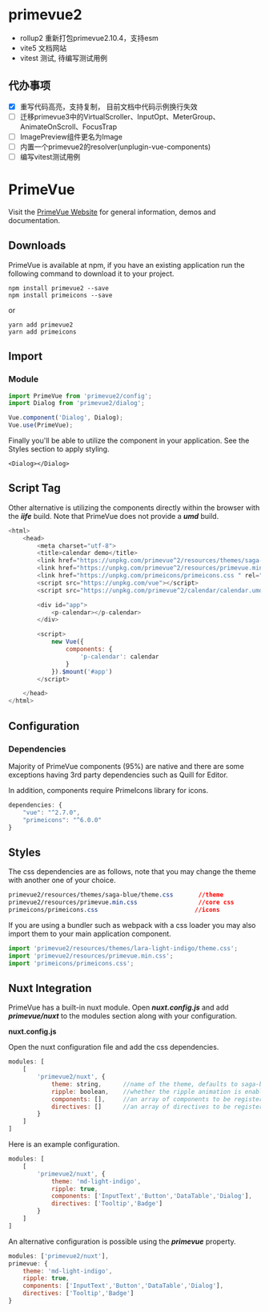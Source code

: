 # primevue2
  - rollup2 重新打包primevue2.10.4，支持esm
  - vite5 文档网站
  - vitest 测试, 待编写测试用例

## 代办事项
  - [x] 重写代码高亮，支持复制， 目前文档中代码示例换行失效
  - [ ] 迁移primevue3中的VirtualScroller、InputOpt、MeterGroup、AnimateOnScroll、FocusTrap
  - [ ] ImagePreview组件更名为Image
  - [ ] 内置一个primevue2的resolver(unplugin-vue-components)
  - [ ] 编写vitest测试用例

# PrimeVue

Visit the [PrimeVue Website](https://www.primefaces.org/primevue-v2/#/) for general information, demos and documentation.

## Downloads

PrimeVue is available at npm, if you have an existing application run the following command to download it to your project.

````
npm install primevue2 --save
npm install primeicons --save
````

or

```
yarn add primevue2
yarn add primeicons
```

## Import

### Module

```javascript
import PrimeVue from 'primevue2/config';
import Dialog from 'primevue2/dialog';

Vue.component('Dialog', Dialog);
Vue.use(PrimeVue);
```

Finally you'll be able to utilize the component in your application. See the Styles section to apply styling.

```vue
<Dialog></Dialog>
```

## Script Tag

Other alternative is utilizing the components directly within the browser with the ***iife*** build. Note that PrimeVue does not provide a ***umd*** build.

```javascript
<html>
    <head>
        <meta charset="utf-8">
        <title>calendar demo</title>
        <link href="https://unpkg.com/primevue^2/resources/themes/saga-blue/theme.css " rel="stylesheet">
        <link href="https://unpkg.com/primevue^2/resources/primevue.min.css " rel="stylesheet">
        <link href="https://unpkg.com/primeicons/primeicons.css " rel="stylesheet">
        <script src="https://unpkg.com/vue"></script>
        <script src="https://unpkg.com/primevue^2/calendar/calendar.umd.min.js"></script>

        <div id="app">
            <p-calendar></p-calendar>
        </div>

        <script>
            new Vue({
                components: {
                    'p-calendar': calendar
                }
            }).$mount('#app')
        </script>

    </head>
</html>
```

## Configuration

### Dependencies

Majority of PrimeVue components (95%) are native and there are some exceptions having 3rd party dependencies such as Quill for Editor.

In addition, components require PrimeIcons library for icons.

```javascript
dependencies: {
    "vue": "^2.7.0",
    "primeicons": "^6.0.0"
}
```

## Styles

The css dependencies are as follows, note that you may change the theme with another one of your choice.

```css
primevue2/resources/themes/saga-blue/theme.css       //theme
primevue2/resources/primevue.min.css                 //core css
primeicons/primeicons.css                           //icons
```

If you are using a bundler such as webpack with a css loader you may also import them to your main application component.

```javascript
import 'primevue2/resources/themes/lara-light-indigo/theme.css';
import 'primevue2/resources/primevue.min.css';
import 'primeicons/primeicons.css';
```

## Nuxt Integration

PrimeVue has a built-in nuxt module. Open ***nuxt.config.js*** and add ***primevue/nuxt*** to the modules section along with your configuration.

**nuxt.config.js**

Open the nuxt configuration file and add the css dependencies.

```javascript
modules: [
    [
        'primevue2/nuxt', {
            theme: string,      //name of the theme, defaults to saga-blue
            ripple: boolean,    //whether the ripple animation is enabled, defaults to false
            components: [],     //an array of components to be registered
            directives: []      //an array of directives to be registered
        }
    ]
]
```

Here is an example configuration.

```javascript
modules: [
    [
        'primevue2/nuxt', {
            theme: 'md-light-indigo',
            ripple: true,
            components: ['InputText','Button','DataTable','Dialog'],
            directives: ['Tooltip','Badge']
        }
    ]
]
```

An alternative configuration is possible using the ***primevue*** property.

```javascript
modules: ['primevue2/nuxt'],
primevue: {
    theme: 'md-light-indigo',
    ripple: true,
    components: ['InputText','Button','DataTable','Dialog'],
    directives: ['Tooltip','Badge']
}
```
